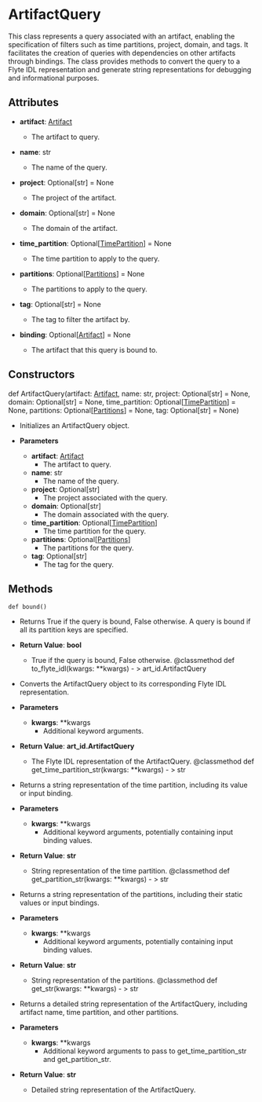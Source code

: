 # ArtifactQuery

This class represents a query associated with an artifact, enabling the specification of filters such as time partitions, project, domain, and tags. It facilitates the creation of queries with dependencies on other artifacts through bindings. The class provides methods to convert the query to a Flyte IDL representation and generate string representations for debugging and informational purposes.

## Attributes

- **artifact**: [Artifact](flytekit_core_artifact_artifact)
  - The artifact to query.

- **name**: str
  - The name of the query.

- **project**: Optional[str] = None
  - The project of the artifact.

- **domain**: Optional[str] = None
  - The domain of the artifact.

- **time_partition**: Optional[[TimePartition](flytekit_core_artifact_timepartition)] = None
  - The time partition to apply to the query.

- **partitions**: Optional[[Partitions](flytekit_core_artifact_partitions)] = None
  - The partitions to apply to the query.

- **tag**: Optional[str] = None
  - The tag to filter the artifact by.

- **binding**: Optional[[Artifact](flytekit_core_artifact_artifact)] = None
  - The artifact that this query is bound to.

## Constructors
def ArtifactQuery(artifact: [Artifact](flytekit_core_artifact_artifact), name: str, project: Optional[str] = None, domain: Optional[str] = None, time_partition: Optional[[TimePartition](flytekit_core_artifact_timepartition)] = None, partitions: Optional[[Partitions](flytekit_core_artifact_partitions)] = None, tag: Optional[str] = None)
-  Initializes an ArtifactQuery object.
- **Parameters**

  - **artifact**: [Artifact](flytekit_core_artifact_artifact)
    - The artifact to query.
  - **name**: str
    - The name of the query.
  - **project**: Optional[str]
    - The project associated with the query.
  - **domain**: Optional[str]
    - The domain associated with the query.
  - **time_partition**: Optional[[TimePartition](flytekit_core_artifact_timepartition)]
    - The time partition for the query.
  - **partitions**: Optional[[Partitions](flytekit_core_artifact_partitions)]
    - The partitions for the query.
  - **tag**: Optional[str]
    - The tag for the query.



## Methods
```@classmethod
def bound()
```
-  Returns True if the query is bound, False otherwise. A query is bound if all its partition keys are specified.

- **Return Value**:
**bool**
  - True if the query is bound, False otherwise.
@classmethod
def to_flyte_idl(kwargs: **kwargs) - > art_id.ArtifactQuery
-  Converts the ArtifactQuery object to its corresponding Flyte IDL representation.
- **Parameters**

  - **kwargs**: **kwargs
    - Additional keyword arguments.

- **Return Value**:
**art_id.ArtifactQuery**
  - The Flyte IDL representation of the ArtifactQuery.
@classmethod
def get_time_partition_str(kwargs: **kwargs) - > str
-  Returns a string representation of the time partition, including its value or input binding.
- **Parameters**

  - **kwargs**: **kwargs
    - Additional keyword arguments, potentially containing input binding values.

- **Return Value**:
**str**
  - String representation of the time partition.
@classmethod
def get_partition_str(kwargs: **kwargs) - > str
-  Returns a string representation of the partitions, including their static values or input bindings.
- **Parameters**

  - **kwargs**: **kwargs
    - Additional keyword arguments, potentially containing input binding values.

- **Return Value**:
**str**
  - String representation of the partitions.
@classmethod
def get_str(kwargs: **kwargs) - > str
-  Returns a detailed string representation of the ArtifactQuery, including artifact name, time partition, and other partitions.
- **Parameters**

  - **kwargs**: **kwargs
    - Additional keyword arguments to pass to get_time_partition_str and get_partition_str.

- **Return Value**:
**str**
  - Detailed string representation of the ArtifactQuery.
